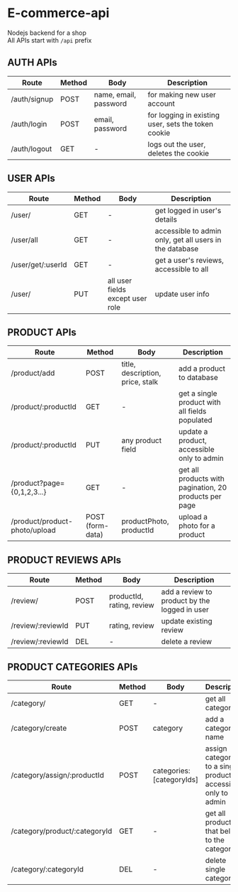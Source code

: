 # E-commerce-api
Nodejs backend for a shop
<br />
All APIs start with <code>/api</code> prefix
<br />

## AUTH APIs
|Route|Method|Body|Description|
|-----|------|----|-----------|
|/auth/signup|POST|name, email, password| for making new user account|
|/auth/login|POST|email, password|for logging in existing user, sets the token cookie|
|/auth/logout|GET| - | logs out the user, deletes the cookie|

## USER APIs
|Route|Method|Body|Description|
|-----|------|----|-----------|
|/user/|GET|-|get logged in user's details|
|/user/all|GET|-|accessible to admin only, get all users in the database|
|/user/get/:userId|GET|-|get a user's reviews, accessible to all|
|/user/|PUT|all user fields except user role|update user info|

## PRODUCT APIs
|Route|Method|Body|Description|
|-----|------|----|-----------|
|/product/add|POST|title, description, price, stalk|add a product to database|
|/product/:productId|GET|-|get a single product with all fields populated|
|/product/:productId|PUT|any product field|update a product, accessible only to admin|
|/product?page={0,1,2,3...}|GET|-|get all products with pagination, 20 products per page|
|/product/product-photo/upload|POST (form-data)|productPhoto, productId|upload a photo for a product|

## PRODUCT REVIEWS APIs
|Route|Method|Body|Description|
|-----|------|----|-----------|
|/review/|POST|productId, rating, review|add a review to product by the logged in user|
|/review/:reviewId|PUT|rating, review|update existing review|
|/review/:reviewId|DEL|-|delete a review|

## PRODUCT CATEGORIES APIs
|Route|Method|Body|Description|
|-----|------|----|-----------|
|/category/|GET|-|get all categories|
|/category/create|POST|category|add a category name|
|/category/assign/:productId|POST|categories: [categoryIds]|assign categories to a single product, accessible only to admin|
|/category/product/:categoryId|GET|-|get all products that belong to the category id|
|/category/:categoryId|DEL|-|delete single category|